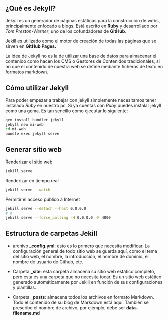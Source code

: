 ## ¿Qué es Jekyll?

Jekyll es un generador de páginas estáticas para la construcción de webs, principalmente enfocado a blogs. Está escrito en **Ruby** y desarrollado por *Tom Preston-Werner*, uno de los cofundadores de **GitHub**.   

Jekill es utilizado como el motor de creación de todas las páginas que se sirven en **GitHub Pages.**  

La idea de Jekyll no es la de utilizar una base de datos para almacenar el contenido como hacen los CMS o Gestores de Contenidos tradicionales, si no que el contenido de nuestra web se define mediante ficheros de texto en formatos markdown.

## Cómo utilizar Jekyll

Para poder empezar a trabajar con jekyll simplemente necesitamos tener instalado *Ruby* en nuestro pc. Si ya cuentas con *Ruby* puedes instalar jekyll como una gema. Es tan sencillo como ejecutar lo siguiente:  

```bash
gem install bundler jekyll
jekyll new mi-web
cd mi-web
bundle exec jekyll serve
```

## Generar sitio web

Renderizar el sitio web

```bash
jekill serve
```

Renderizar en tiempo real  

```bash
jekill serve --watch 
```

Permitir el acceso público a Internet

```bash
jekill serve --detach --host 0.0.0.0
# o 
jekill serve --force_polling -H 0.0.0.0 -P 4000
```




## Estructura de carpetas Jekill


- archivo **_config.yml**: esto es lo primero que necesita modificar. La configuración general de todo sitio web se guarda aquí, como el tema del sitio web, el nombre, la introducción, el nombre de dominio, el nombre de usuario de Github, etc.

- Carpeta **_site**: esta carpeta almacena su sitio web estático completo, pero esta es una carpeta que no necesita tocar. Es un sitio web estático generado automáticamente por Jekill en función de sus configuraciones y plantillas.  


- Carpeta **_posts**: almacena todos los archivos en formato Markdown. Todo el contenido de su blog de Markdown está aquí. También se prescribe el nombre de archivo, por ejemplo, debe ser **data-filename.md**






